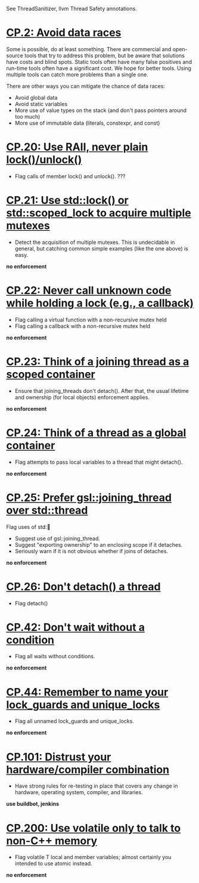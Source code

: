 See ThreadSanitizer, llvm Thread Safety annotations.

# [CP.2: Avoid data races](https://github.com/isocpp/CppCoreGuidelines/blob/master/CppCoreGuidelines.md#cp2-avoid-data-races)

Some is possible, do at least something. There are commercial and
open-source tools that try to address this problem, but be aware that
solutions have costs and blind spots. Static tools often have many false
positives and run-time tools often have a significant cost. We hope for
better tools. Using multiple tools can catch more problems than a single
one.

There are other ways you can mitigate the chance of data races:

- Avoid global data
- Avoid static variables
- More use of value types on the stack (and don't pass pointers around too much)
- More use of immutable data (literals, constexpr, and const)

# [CP.20: Use RAII, never plain lock()/unlock()](https://github.com/isocpp/CppCoreGuidelines/blob/master/CppCoreGuidelines.md#cp20-use-raii-never-plain-lockunlock)

- Flag calls of member lock() and unlock(). ???

# [CP.21: Use std::lock() or std::scoped_lock to acquire multiple mutexes](https://github.com/isocpp/CppCoreGuidelines/blob/master/CppCoreGuidelines.md#cp21-use-stdlock-or-stdscoped_lock-to-acquire-multiple-mutexes)

- Detect the acquisition of multiple mutexes. This is undecidable in general, but catching common simple examples (like the one above) is easy.

**no enforcement**

# [CP.22: Never call unknown code while holding a lock (e.g., a callback)](https://github.com/isocpp/CppCoreGuidelines/blob/master/CppCoreGuidelines.md#cp22-never-call-unknown-code-while-holding-a-lock-eg-a-callback)

- Flag calling a virtual function with a non-recursive mutex held
- Flag calling a callback with a non-recursive mutex held

**no enforcement**

# [CP.23: Think of a joining thread as a scoped container](https://github.com/isocpp/CppCoreGuidelines/blob/master/CppCoreGuidelines.md#cp23-think-of-a-joining-thread-as-a-scoped-container)

- Ensure that joining_threads don't detach(). After that, the usual lifetime and ownership (for local objects) enforcement applies.

**no enforcement**

# [CP.24: Think of a thread as a global container](https://github.com/isocpp/CppCoreGuidelines/blob/master/CppCoreGuidelines.md#cp24-think-of-a-thread-as-a-global-container)

- Flag attempts to pass local variables to a thread that might detach().

**no enforcement**

# [CP.25: Prefer gsl::joining_thread over std::thread](https://github.com/isocpp/CppCoreGuidelines/blob/master/CppCoreGuidelines.md#cp25-prefer-gsljoining_thread-over-stdthread)

Flag uses of std::thread:

- Suggest use of gsl::joining_thread.
- Suggest "exporting ownership" to an enclosing scope if it detaches.
- Seriously warn if it is not obvious whether if joins of detaches.

**no enforcement**

# [CP.26: Don't detach() a thread](https://github.com/isocpp/CppCoreGuidelines/blob/master/CppCoreGuidelines.md#cp26-dont-detach-a-thread)

- Flag detach()

# [CP.42: Don't wait without a condition](https://github.com/isocpp/CppCoreGuidelines/blob/master/CppCoreGuidelines.md#cp42-dont-wait-without-a-condition)

- Flag all waits without conditions.

**no enforcement**

# [CP.44: Remember to name your lock_guards and unique_locks](https://github.com/isocpp/CppCoreGuidelines/blob/master/CppCoreGuidelines.md#cp44-remember-to-name-your-lock_guards-and-unique_locks)

- Flag all unnamed lock_guards and unique_locks.

**no enforcement**

# [CP.101: Distrust your hardware/compiler combination](https://github.com/isocpp/CppCoreGuidelines/blob/master/CppCoreGuidelines.md#cp101-distrust-your-hardwarecompiler-combination)

- Have strong rules for re-testing in place that covers any change in hardware, operating system, compiler, and libraries.

**use buildbot, jenkins**

# [CP.200: Use volatile only to talk to non-C++ memory](https://github.com/isocpp/CppCoreGuidelines/blob/master/CppCoreGuidelines.md#cp200-use-volatile-only-to-talk-to-non-c-memory)

- Flag volatile T local and member variables; almost certainly you intended to use atomic<T> instead.  

**no enforcement**
